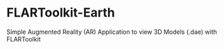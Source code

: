 FLARToolkit-Earth
=================

Simple Augmented Reality (AR) Application to view 3D Models (.dae) with FLARToolkit